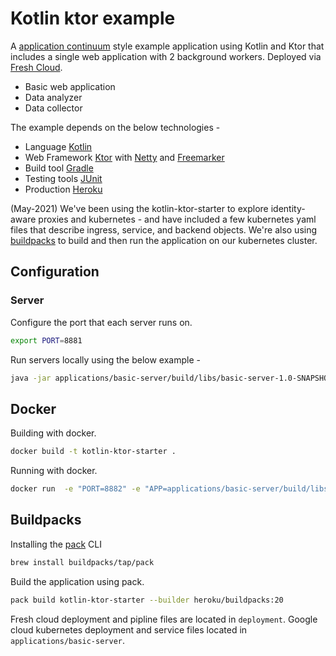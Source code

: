 # Kotlin ktor example

A [application continuum](https://www.appcontinuum.io/) style example application using Kotlin and Ktor that includes a single
 web application with 2 background workers. Deployed via [Fresh Cloud](https://www.freshcloud.com/).

* Basic web application
* Data analyzer
* Data collector

The example depends on the below technologies -

* Language [Kotlin](https://kotlinlang.org)
* Web Framework [Ktor](https://ktor.io) with [Netty](https://netty.io/) and [Freemarker](https://freemarker.apache.org)
* Build tool [Gradle](https://gradle.org)
* Testing tools [JUnit](https://junit.org/)
* Production [Heroku](https://www.heroku.com)

(May-2021) We've been using the kotlin-ktor-starter to explore identity-aware proxies and kubernetes -
and have included a few kubernetes yaml files that describe ingress, service, and backend
objects. We're also using [buildpacks](https://buildpacks.io/docs/tools/pack/cli/pack_build/) to
build and then run the application on our kubernetes cluster.

## Configuration

### Server

Configure the port that each server runs on.

```bash
export PORT=8881
```

Run servers locally using the below example -

```bash
java -jar applications/basic-server/build/libs/basic-server-1.0-SNAPSHOT.jar
```

## Docker

Building with docker.

```bash
docker build -t kotlin-ktor-starter .
```

Running with docker.

```bash
docker run  -e "PORT=8882" -e "APP=applications/basic-server/build/libs/basic-server-1.0-SNAPSHOT.jar" kotlin-ktor-starter
```

## Buildpacks

Installing the [pack](https://buildpacks.io/docs/tools/pack/) CLI

```bash
brew install buildpacks/tap/pack
```

Build the application using pack.

```bash
pack build kotlin-ktor-starter --builder heroku/buildpacks:20
```

Fresh cloud deployment and pipline files are located in `deployment`.
Google cloud kubernetes deployment and service files located in `applications/basic-server`.